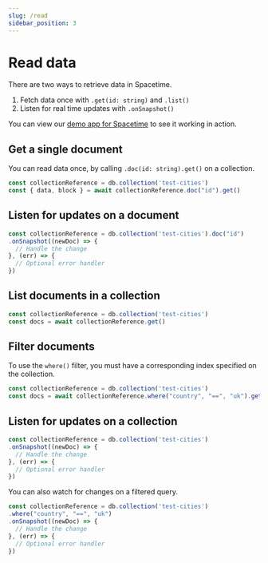 ```yaml
---
slug: /read
sidebar_position: 3
---
```


# Read data

There are two ways to retrieve data in Spacetime. 

1. Fetch data once with `.get(id: string)` and `.list()`
2. Listen for real time updates with `.onSnapshot()`

You can view our [demo app for Spacetime](https://social.testnet.spacetime.xyz) to see it working in action.


## Get a single document

You can read data once, by calling `.doc(id: string).get()` on a collection.

```ts
const collectionReference = db.collection('test-cities')
const { data, block } = await collectionReference.doc("id").get()
```


## Listen for updates on a document

```ts
const collectionReference = db.collection('test-cities').doc("id")
.onSnapshot((newDoc) => {
  // Handle the change
}, (err) => { 
  // Optional error handler
})
```

## List documents in a collection

```ts
const collectionReference = db.collection('test-cities')
const docs = await collectionReference.get()
```

## Filter documents

To use the `where()` filter, you must have a corresponding index specified on the collection.

```ts
const collectionReference = db.collection('test-cities')
const docs = await collectionReference.where("country", "==", "uk").get()
```


## Listen for updates on a collection

```ts
const collectionReference = db.collection('test-cities')
.onSnapshot((newDoc) => {
  // Handle the change
}, (err) => { 
  // Optional error handler
})
```

You can also watch for changes on a filtered query.

```ts
const collectionReference = db.collection('test-cities')
.where("country", "==", "uk")
.onSnapshot((newDoc) => {
  // Handle the change
}, (err) => { 
  // Optional error handler
})
```
